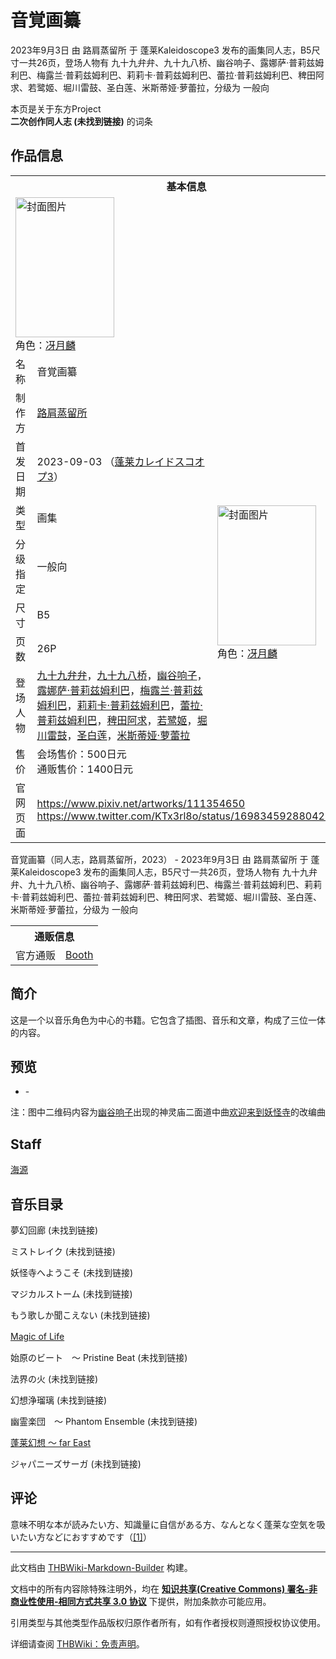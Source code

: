 # 音覚画纂

<!-- source html: G:\repos\THBWiki-Markdown-Builder\THBWikiMarkdown\Temp\main\e\eb\ns0%3A%E9%9F%B3%E8%A6%9A%E7%94%BB%E7%BA%82.html -->

2023年9月3日 由 路肩蒸留所 于 蓬莱Kaleidoscope3 发布的画集同人志，B5尺寸一共26页，登场人物有 九十九弁弁、九十九八桥、幽谷响子、露娜萨·普莉兹姆利巴、梅露兰·普莉兹姆利巴、莉莉卡·普莉兹姆利巴、蕾拉·普莉兹姆利巴、稗田阿求、若鹭姬、堀川雷鼓、圣白莲、米斯蒂娅·萝蕾拉，分级为 一般向

本页是关于东方Project  
 **二次创作同人志 (未找到链接)** 的词条
## 作品信息

<table><tbody><tr><th colspan="3">基本信息</th></tr><tr><td class="cover-artwork-mobile" colspan="2"><a href="./文件-音覚画纂封面.png.md" class="image" title="封面图片"><img alt="封面图片" src="https://upload.thwiki.cc/thumb/9/95/%E9%9F%B3%E8%A6%9A%E7%94%BB%E7%BA%82%E5%B0%81%E9%9D%A2.png/158px-%E9%9F%B3%E8%A6%9A%E7%94%BB%E7%BA%82%E5%B0%81%E9%9D%A2.png" decoding="async" loading="lazy" width="158" height="224" srcset="https://upload.thwiki.cc/thumb/9/95/%E9%9F%B3%E8%A6%9A%E7%94%BB%E7%BA%82%E5%B0%81%E9%9D%A2.png/237px-%E9%9F%B3%E8%A6%9A%E7%94%BB%E7%BA%82%E5%B0%81%E9%9D%A2.png 1.5x, https://upload.thwiki.cc/thumb/9/95/%E9%9F%B3%E8%A6%9A%E7%94%BB%E7%BA%82%E5%B0%81%E9%9D%A2.png/316px-%E9%9F%B3%E8%A6%9A%E7%94%BB%E7%BA%82%E5%B0%81%E9%9D%A2.png 2x" data-file-width="2560" data-file-height="3624"></a><div class="cover-char">角色：<a href="./冴月麟.md" title="冴月麟">冴月麟</a></div></td>
</tr><tr><td class="label">名称</td><td colspan="2"> 音覚画纂 </td></tr><tr><td class="label">制作方</td><td><a href="./路肩蒸留所.md" title="路肩蒸留所">路肩蒸留所</a></td><td class="cover-artwork" rowspan="8" style="min-width:224px;"><a href="./文件-音覚画纂封面.png.md" class="image" title="封面图片"><img alt="封面图片" src="https://upload.thwiki.cc/thumb/9/95/%E9%9F%B3%E8%A6%9A%E7%94%BB%E7%BA%82%E5%B0%81%E9%9D%A2.png/158px-%E9%9F%B3%E8%A6%9A%E7%94%BB%E7%BA%82%E5%B0%81%E9%9D%A2.png" decoding="async" loading="lazy" width="158" height="224" srcset="https://upload.thwiki.cc/thumb/9/95/%E9%9F%B3%E8%A6%9A%E7%94%BB%E7%BA%82%E5%B0%81%E9%9D%A2.png/237px-%E9%9F%B3%E8%A6%9A%E7%94%BB%E7%BA%82%E5%B0%81%E9%9D%A2.png 1.5x, https://upload.thwiki.cc/thumb/9/95/%E9%9F%B3%E8%A6%9A%E7%94%BB%E7%BA%82%E5%B0%81%E9%9D%A2.png/316px-%E9%9F%B3%E8%A6%9A%E7%94%BB%E7%BA%82%E5%B0%81%E9%9D%A2.png 2x" data-file-width="2560" data-file-height="3624"></a><div class="cover-char">角色：<a href="./冴月麟.md" title="冴月麟">冴月麟</a></div></td>
</tr><tr><td class="label">首发日期</td><td>2023-09-03&#160;（<a href="/展会作品列表?e=%E8%93%AC%E8%8E%B1Kaleidoscope%233">蓬莱カレイドスコオプ3</a>）</td></tr><tr><td class="label">类型</td><td>画集</td></tr><tr><td class="label">分级指定</td><td>一般向</td></tr><tr><td class="label">尺寸</td><td>B5</td></tr><tr><td class="label">页数</td><td>26P</td></tr><tr><td class="label">登场人物</td><td><a href="./九十九弁弁.md" title="九十九弁弁">九十九弁弁</a>，<a href="./九十九八桥.md" title="九十九八桥">九十九八桥</a>，<a href="./幽谷响子.md" title="幽谷响子">幽谷响子</a>，<a href="./露娜萨·普莉兹姆利巴.md" title="露娜萨·普莉兹姆利巴">露娜萨·普莉兹姆利巴</a>，<a href="./梅露兰·普莉兹姆利巴.md" title="梅露兰·普莉兹姆利巴">梅露兰·普莉兹姆利巴</a>，<a href="./莉莉卡·普莉兹姆利巴.md" title="莉莉卡·普莉兹姆利巴">莉莉卡·普莉兹姆利巴</a>，<a href="./蕾拉·普莉兹姆利巴.md" title="蕾拉·普莉兹姆利巴">蕾拉·普莉兹姆利巴</a>，<a href="./稗田阿求.md" title="稗田阿求">稗田阿求</a>，<a href="./若鹭姬.md" title="若鹭姬">若鹭姬</a>，<a href="./堀川雷鼓.md" title="堀川雷鼓">堀川雷鼓</a>，<a href="./圣白莲.md" title="圣白莲">圣白莲</a>，<a href="./米斯蒂娅·萝蕾拉.md" title="米斯蒂娅·萝蕾拉">米斯蒂娅·萝蕾拉</a></td></tr><tr><td class="label">售价</td><td>会场售价：500日元<br>通贩售价：1400日元</td></tr>
<tr><td class="label">官网页面</td><td colspan="2"><a rel="nofollow" class="external free" href="https://www.pixiv.net/artworks/111354650">https://www.pixiv.net/artworks/111354650</a><br><a rel="nofollow" class="external free" href="https://www.twitter.com/KTx3rl8o/status/1698345928804258113">https://www.twitter.com/KTx3rl8o/status/1698345928804258113</a></td></tr></tbody></table>

音覚画纂（同人志，路肩蒸留所，2023） - 2023年9月3日 由 路肩蒸留所 于 蓬莱Kaleidoscope3 发布的画集同人志，B5尺寸一共26页，登场人物有 九十九弁弁、九十九八桥、幽谷响子、露娜萨·普莉兹姆利巴、梅露兰·普莉兹姆利巴、莉莉卡·普莉兹姆利巴、蕾拉·普莉兹姆利巴、稗田阿求、若鹭姬、堀川雷鼓、圣白莲、米斯蒂娅·萝蕾拉，分级为 一般向

<table><tbody><tr><th colspan="3">通贩信息</th></tr><tr><td class="label">官方通贩</td><td colspan="2"><a rel="nofollow" class="external text" href="https://ktx3rl8o.booth.pm/items/5053388">Booth</a></td></tr></tbody></table>


## 简介
  
这是一个以音乐角色为中心的书籍。它包含了插图、音乐和文章，构成了三位一体的内容。
  

## 预览
- [](./文件-音覚画纂预览图1.jpg.md)- [](./文件-音覚画纂预览图2.jpg.md)

  
注：图中二维码内容为[幽谷响子](./幽谷响子.md)出现的神灵庙二面道中曲[欢迎来到妖怪寺](./欢迎来到妖怪寺.md)的改编曲
  

## Staff
  
[海源](./海源.md)
  

## 音乐目录
  
夢幻回廊 (未找到链接)
  
  
ミストレイク (未找到链接) 　
  
  
妖怪寺へようこそ (未找到链接)　
  
  
マジカルストーム (未找到链接) 　
  
  
もう歌しか聞こえない (未找到链接) 　
  
  
[Magic of Life](./Magic_of_Life.md) 　
  
  
始原のビート　～ Pristine Beat (未找到链接) 　
  
  
法界の火 (未找到链接) 　
  
  
幻想浄瑠璃 (未找到链接)　
  
  
幽霊楽団　～ Phantom Ensemble (未找到链接) 　
  
  
[蓬莱幻想 ～ far East](./蓬莱幻想_～_far_East.md) 　
  
  
ジャパニーズサーガ (未找到链接) 　
  

## 评论
  
意味不明な本が読みたい方、知識量に自信がある方、なんとなく蓬莱な空気を吸いたい方などにおすすめです（[[1]](https://twitter.com/KTx3rl8o/status/1706946739570413720)）
  
  
  

  





---

此文档由 [THBWiki-Markdown-Builder](https://github.com/Delsin-Yu/THBWiki-Markdown-Builder) 构建。

文档中的所有内容除特殊注明外，均在 [**知识共享(Creative Commons) 署名-非商业性使用-相同方式共享 3.0 协议**](https://creativecommons.org/licenses/by-sa/3.0/deed.zh-hans) 下提供，附加条款亦可能应用。

引用类型与其他类型作品版权归原作者所有，如有作者授权则遵照授权协议使用。

详细请查阅 [THBWiki：免责声明](https://thbwiki.cc/THBWiki:%E5%85%8D%E8%B4%A3%E5%A3%B0%E6%98%8E)。

